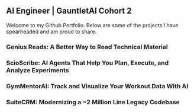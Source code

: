 ## AI Engineer | GauntletAI Cohort 2 

Welcome to my Github Portfolio. Below are some of the projects I have spearheaded and am proud to share. 

### Genius Reads: A Better Way to Read Technical Material 

### ScioScribe: AI Agents That Help You Plan, Execute, and Analyze Experiments 

### GymMentorAI: Track and Visualize Your Workout Data With AI 

### SuiteCRM: Modernizing a ~2 Million Line Legacy Codebase
